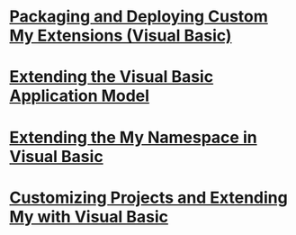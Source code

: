 # [Packaging and Deploying Custom My Extensions (Visual Basic)](packaging-and-deploying-custom-my-extensions.md)
# [Extending the Visual Basic Application Model](extending-the-visual-basic-application-model.md)
# [Extending the My Namespace in Visual Basic](extending-the-my-namespace.md)
# [Customizing Projects and Extending My with Visual Basic](customizing-projects-and-extending-my.md)
